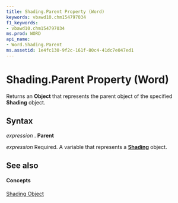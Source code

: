 ```yaml
---
title: Shading.Parent Property (Word)
keywords: vbawd10.chm154797034
f1_keywords:
- vbawd10.chm154797034
ms.prod: WORD
api_name:
- Word.Shading.Parent
ms.assetid: 1e4fc130-9f2c-161f-80c4-41dc7e047ed1
---
```



# Shading.Parent Property (Word)

Returns an  **Object** that represents the parent object of the specified **Shading** object.


## Syntax

 _expression_ . **Parent**

 _expression_ Required. A variable that represents a **[Shading](shading-object-word.md)** object.


## See also


#### Concepts


[Shading Object](shading-object-word.md)

